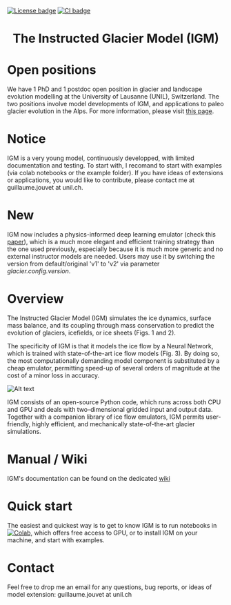 [![License badge](https://img.shields.io/badge/License-GPLv3-blue.svg)](https://www.gnu.org/licenses/gpl-3.0)
[![CI badge](https://github.com/AdrienWehrle/earthspy/workflows/CI/badge.svg)](https://github.com/AdrienWehrle/igm/actions)
### <h1 align="center" id="title">The Instructed Glacier Model (IGM)</h1>

# Open positions

We have 1 PhD and 1 postdoc open position in glacier and landscape evolution modelling at the University of Lausanne (UNIL), Switzerland. The two positions involve model developments of IGM, and applications to paleo glacier evolution in the Alps. For more information, please visit [this page](https://wp.unil.ch/ice/open-positions/).

# Notice 

IGM is a very young model, continuously developped, with limited documentation and testing. To start with, I recomand to start with examples (via colab notebooks or the example folder). If you have ideas of extensions or applications, you would like to contribute, please contact me at guillaume.jouvet at unil.ch.

# New 

IGM now includes a physics-informed deep learning emulator (check this [paper](https://doi.org/10.31223/X5K08Q)), which is a much more elegant and efficient training strategy than the one used previously, especially because it is much more generic and no external instructor models are needed. Users may use it by switching the version from default/original 'v1' to 'v2' via parameter _glacier.config.version_.

# Overview   

The Instructed Glacier Model (IGM) simulates the ice dynamics, surface mass balance, and its coupling through mass conservation to predict the evolution of glaciers, icefields, or ice sheets (Figs. 1 and 2). 

The specificity of IGM is that it models the ice flow by a Neural Network, which is trained with state-of-the-art ice flow models (Fig. 3). By doing so, the most computationally demanding model component is substituted by a cheap emulator, permitting speed-up of several orders of magnitude at the cost of a minor loss in accuracy.

![Alt text](./fig/cores-figs.png)

IGM consists of an open-source Python code, which runs across both CPU and GPU and deals with two-dimensional gridded input and output data. Together with a companion library of ice flow emulators, IGM permits user-friendly, highly efficient, and mechanically state-of-the-art glacier simulations.
  
# Manual / Wiki

IGM's documentation can be found on the dedicated [wiki](https://github.com/jouvetg/igm/wiki)  
  
# Quick start

The easiest and quickest way is to get to know IGM is to run notebooks in [![Colab](https://colab.research.google.com/assets/colab-badge.svg)](https://colab.research.google.com/github/jouvetg/igm/), which offers free access to GPU, or to install IGM on your machine, and start with examples.

# Contact


Feel free to drop me an email for any questions, bug reports, or ideas of model extension: guillaume.jouvet at unil.ch

